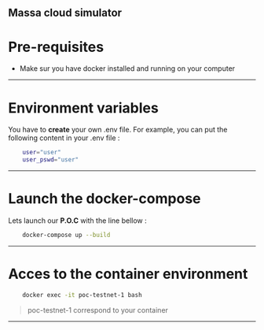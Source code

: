 ## Massa cloud simulator

# Pre-requisites
- Make sur you have docker installed and running on your computer

---
# Environment variables
You have to **create** your own .env file.
For example, you can put the following content in your .env file :
```sh
    user="user"
    user_pswd="user"
```

---
# Launch the docker-compose
Lets launch our **P.O.C** with the line bellow :
```sh
    docker-compose up --build
```

---
# Acces to the container environment
```sh
    docker exec -it poc-testnet-1 bash
```
> poc-testnet-1 correspond to your container
---
